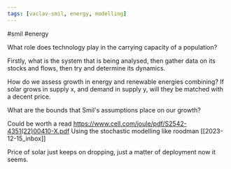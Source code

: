 ```yaml
---
tags: [vaclav-smil, energy, modelling]
---
```

#smil #energy

What role does technology play in the carrying capacity of a population?

Firstly, what is the system that is being analysed, then gather data on its stocks and flows, then
try and determine its dynamics.

How do we assess growth in energy and renewable energies combining?
If solar grows in supply x, and demand in supply y, will they be matched with a decent price.

What are the bounds that Smil's assumptions place on our growth?

Could be worth a read https://www.cell.com/joule/pdf/S2542-4351(22)00410-X.pdf
Using the stochastic modelling like roodman
[[2023-12-15_inbox]]

Price of solar just keeps on dropping, just a matter of deployment now it seems.
